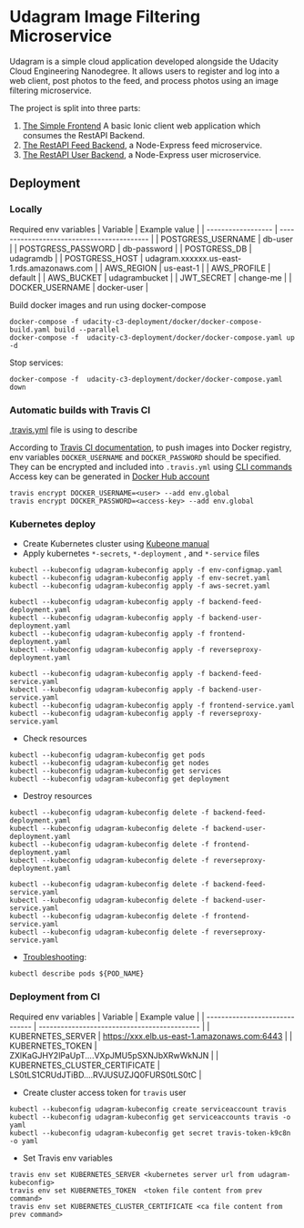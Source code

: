 # Udagram Image Filtering Microservice

Udagram is a simple cloud application developed alongside the Udacity Cloud Engineering Nanodegree. It allows users to register and log into a web client, post photos to the feed, and process photos using an image filtering microservice.

The project is split into three parts:
1. [The Simple Frontend](/udacity-c3-frontend)
A basic Ionic client web application which consumes the RestAPI Backend.
2. [The RestAPI Feed Backend](/udacity-c3-restapi-feed), a Node-Express feed microservice.
3. [The RestAPI User Backend](/udacity-c3-restapi-user), a Node-Express user microservice.

## Deployment

### Locally

Required env variables
| Variable           | Example value                              |
| ------------------ | ------------------------------------------ |
| POSTGRESS_USERNAME | db-user                                    |
| POSTGRESS_PASSWORD | db-password                                |
| POSTGRESS_DB       | udagramdb                                  |
| POSTGRESS_HOST     | udagram.xxxxxx.us-east-1.rds.amazonaws.com |
| AWS_REGION         | us-east-1                                  |
| AWS_PROFILE        | default                                    |
| AWS_BUCKET         | udagrambucket                              |
| JWT_SECRET         | change-me                                  |
| DOCKER_USERNAME    | docker-user                                |

Build docker images and run using docker-compose
```
docker-compose -f udacity-c3-deployment/docker/docker-compose-build.yaml build --parallel
docker-compose -f  udacity-c3-deployment/docker/docker-compose.yaml up -d
```

Stop services:
```
docker-compose -f  udacity-c3-deployment/docker/docker-compose.yaml down
```

### Automatic builds with Travis CI
[.travis.yml](/.travis.yml) file is using to describe

According to [Travis CI documentation](https://docs.travis-ci.com/user/docker/#pushing-a-docker-image-to-a-registry),
to push images into Docker registry, env variables `DOCKER_USERNAME` and `DOCKER_PASSWORD` should be specified.
They can be encrypted and included into `.travis.yml` using [CLI commands](https://docs.travis-ci.com/user/environment-variables#encrypting-environment-variables)
Access key can be generated in [Docker Hub account](https://hub.docker.com/settings/security)
```
travis encrypt DOCKER_USERNAME=<user> --add env.global
travis encrypt DOCKER_PASSWORD=<access-key> --add env.global
```

### Kubernetes deploy

- Create Kubernetes cluster using [Kubeone manual](https://github.com/kubermatic/kubeone/blob/master/docs/quickstart-aws.md)
- Apply kubernetes `*-secrets`, `*-deployment` , and `*-service` files
```
kubectl --kubeconfig udagram-kubeconfig apply -f env-configmap.yaml
kubectl --kubeconfig udagram-kubeconfig apply -f env-secret.yaml
kubectl --kubeconfig udagram-kubeconfig apply -f aws-secret.yaml

kubectl --kubeconfig udagram-kubeconfig apply -f backend-feed-deployment.yaml
kubectl --kubeconfig udagram-kubeconfig apply -f backend-user-deployment.yaml
kubectl --kubeconfig udagram-kubeconfig apply -f frontend-deployment.yaml
kubectl --kubeconfig udagram-kubeconfig apply -f reverseproxy-deployment.yaml

kubectl --kubeconfig udagram-kubeconfig apply -f backend-feed-service.yaml
kubectl --kubeconfig udagram-kubeconfig apply -f backend-user-service.yaml
kubectl --kubeconfig udagram-kubeconfig apply -f frontend-service.yaml
kubectl --kubeconfig udagram-kubeconfig apply -f reverseproxy-service.yaml

```

- Check resources
```
kubectl --kubeconfig udagram-kubeconfig get pods
kubectl --kubeconfig udagram-kubeconfig get nodes
kubectl --kubeconfig udagram-kubeconfig get services
kubectl --kubeconfig udagram-kubeconfig get deployment
```

- Destroy resources
```
kubectl --kubeconfig udagram-kubeconfig delete -f backend-feed-deployment.yaml
kubectl --kubeconfig udagram-kubeconfig delete -f backend-user-deployment.yaml
kubectl --kubeconfig udagram-kubeconfig delete -f frontend-deployment.yaml
kubectl --kubeconfig udagram-kubeconfig delete -f reverseproxy-deployment.yaml

kubectl --kubeconfig udagram-kubeconfig delete -f backend-feed-service.yaml
kubectl --kubeconfig udagram-kubeconfig delete -f backend-user-service.yaml
kubectl --kubeconfig udagram-kubeconfig delete -f frontend-service.yaml
kubectl --kubeconfig udagram-kubeconfig delete -f reverseproxy-service.yaml
```

- [Troubleshooting](https://kubernetes.io/docs/tasks/debug-application-cluster/debug-application/):

```
kubectl describe pods ${POD_NAME}
```

### Deployment from CI

Required env variables
| Variable                       | Example value                                |
| ------------------------------ | -------------------------------------------- |
| KUBERNETES_SERVER              | https://xxx.elb.us-east-1.amazonaws.com:6443 |
| KUBERNETES_TOKEN               | ZXlKaGJHY2lPaUpT....VXpJMU5pSXNJbXRwWkNJN    |
| KUBERNETES_CLUSTER_CERTIFICATE | LS0tLS1CRUdJTiBD....RVJUSUZJQ0FURS0tLS0tC    |

- Create cluster access token for `travis` user
```
kubectl --kubeconfig udagram-kubeconfig create serviceaccount travis
kubectl --kubeconfig udagram-kubeconfig get serviceaccounts travis -o yaml
kubectl --kubeconfig udagram-kubeconfig get secret travis-token-k9c8n -o yaml
```
- Set Travis env variables
```
travis env set KUBERNETES_SERVER <kubernetes server url from udagram-kubeconfig>
travis env set KUBERNETES_TOKEN  <token file content from prev command>
travis env set KUBERNETES_CLUSTER_CERTIFICATE <ca file content from prev command>
```
